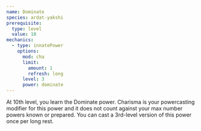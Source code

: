 ```yaml
---
name: Dominate
species: ardat-yakshi
prerequisite:
  type: level
  value: 10
mechanics:
  - type: innatePower
    options:
      mod: cha
      limit:
        amount: 1
        refresh: long
      level: 3
      power: dominate
---
```

At 10th level, you learn the Dominate power. Charisma is your powercasting modifier for this power and it
does not count against your max number powers known or prepared. You can cast a 3rd-level version of this power
once per long rest.
